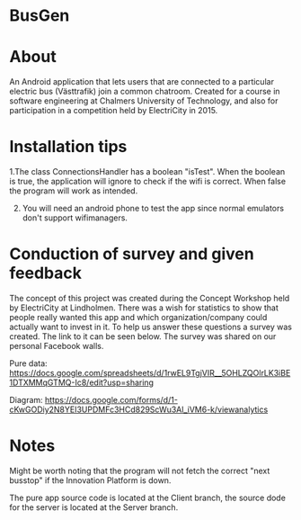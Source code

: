 # BusGen

# About
An Android application that lets users that are connected to a particular electric bus (Västtrafik) join a common chatroom.
Created for a course in software engineering at Chalmers University of Technology, and also for participation in a competition held by ElectriCity in 2015.

# Installation tips

1.The class ConnectionsHandler has a boolean "isTest". When the boolean is true, the application will ignore to check if the wifi is correct. When false the program will work as intended.

2. You will need an android phone to test the app since normal emulators don't support wifimanagers.

# Conduction of survey and given feedback
The concept of this project was created during the Concept Workshop held by ElectriCity at Lindholmen. There was a wish for statistics to show that people really wanted this app and which organization/company could actually want to invest in it. To help us answer these questions a survey was created. The link to it can be seen below. The survey was shared on our personal Facebook walls.

Pure data:
https://docs.google.com/spreadsheets/d/1rwEL9TgjVIR__5OHLZQOlrLK3iBE1DTXMMqGTMQ-Ic8/edit?usp=sharing

Diagram:
https://docs.google.com/forms/d/1-cKwGODiy2N8YEI3UPDMFc3HCd829ScWu3Al_iVM6-k/viewanalytics

# Notes
Might be worth noting that the program will not fetch the correct "next busstop" if the Innovation Platform is down.

The pure app source code is located at the Client branch, the source dode for the server is located at the Server branch.
